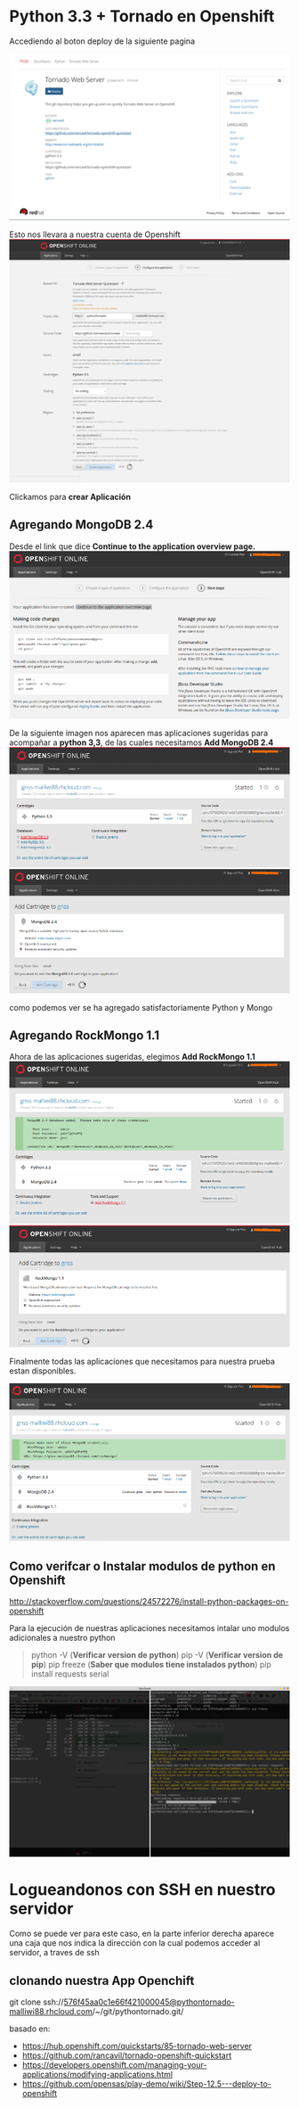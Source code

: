 # Python 3.3 + Tornado en Openshift

Accediendo al boton deploy de la siguiente pagina

![hols](Figs/17.png " pagina que contiene Tornado y python 3,3 para OpenShift")

Esto nos llevara a nuestra cuenta de Openshift
![hols](Figs/18.png " Agregando el repositorio que contiene python y tornado")

Clickamos para **crear Aplicación**


## Agregando MongoDB 2.4
Desde el link que dice **Continue to the application overview page.**
![hols](Figs/9.png "accediendo a la aplicación")

De la siguiente imagen nos aparecen mas aplicaciones sugeridas para acompañar a **python 3,3**, de las cuales necesitamos **Add MongoDB 2.4**
![hols](Figs/10.png "Agregando MongoDB")
![hols](Figs/11.png "Aceptando MongoDB 2.4")

como podemos ver se ha agregado satisfactoriamente Python y Mongo

## Agregando RockMongo 1.1

Ahora de las aplicaciones sugeridas, elegimos **Add RockMongo 1.1**
![hols](Figs/12.png "Agregando RockMongo 1.1")
![hols](Figs/13.png "Aceptando RockMongo 1.1")

Finalmente todas las aplicaciones que necesitamos para nuestra prueba estan disponibles.

![hols](Figs/14.png "Verificando que estan instalados todas las aplicaciones")


## Como verifcar o Instalar modulos de python en Openshift
http://stackoverflow.com/questions/24572276/install-python-packages-on-openshift

Para la ejecución de nuestras aplicaciones necesitamos intalar uno modulos adicionales a nuestro python

> python -V 	(**Verificar version de python**)
> pip -V       	(**Verificar version de pip**)
> pip freeze  	(**Saber que modulos tiene instalados python**)
pip install requests serial

![hols](Figs/19.png " Instalación de modulos python sobre OpenShift")


# Logueandonos con SSH en nuestro servidor

Como se puede ver para este caso, en la parte inferior derecha aparece una caja que nos indica la dirección con la cual podemos acceder al servidor, a traves de ssh

## clonando nuestra App Openchift

git clone ssh://576f45aa0c1e66f421000045@pythontornado-malliwi88.rhcloud.com/~/git/pythontornado.git/

basado en:
- https://hub.openshift.com/quickstarts/85-tornado-web-server
- https://github.com/rancavil/tornado-openshift-quickstart
- https://developers.openshift.com/managing-your-applications/modifying-applications.html
- https://github.com/opensas/play-demo/wiki/Step-12.5---deploy-to-openshift